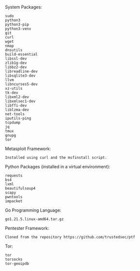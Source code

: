 System Packages:

    sudo
    python3
    python3-pip
    python3-venv
    git
    curl
    wget
    nmap
    dnsutils
    build-essential
    libssl-dev
    zlib1g-dev
    libbz2-dev
    libreadline-dev
    libsqlite3-dev
    llvm
    libncurses5-dev
    xz-utils
    tk-dev
    libxml2-dev
    libxmlsec1-dev
    libffi-dev
    liblzma-dev
    net-tools
    iputils-ping
    tcpdump
    jq
    tmux
    gnupg
    tor

Metasploit Framework:

    Installed using curl and the msfinstall script.

Python Packages (installed in a virtual environment):

    requests
    bs4
    lxml
    beautifulsoup4
    scapy
    pwntools
    impacket

Go Programming Language:

    go1.21.5.linux-amd64.tar.gz

Pentester Framework:

    Cloned from the repository https://github.com/trustedsec/ptf

Tor:

    tor
    torsocks
    tor-geoipdb
